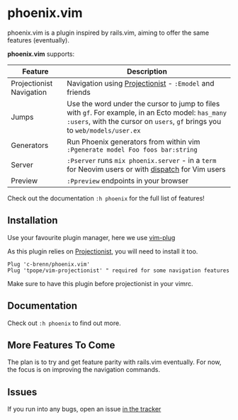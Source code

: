 # phoenix.vim

phoenix.vim is a plugin inspired by rails.vim, aiming to offer the same
features (eventually).

**phoenix.vim** supports:

| Feature | Description |
| ------- | ------------|
| Projectionist Navigation | Navigation using [Projectionist][projectionist] - `:Emodel` and friends |
| Jumps | Use the word under the cursor to jump to files with `gf`. For example, in an Ecto model: `has_many :users`, with the cursor on `users`, `gf` brings you to `web/models/user.ex` |
| Generators | Run Phoenix generators from within vim `:Pgenerate model Foo foos bar:string`
| Server | `:Pserver` runs `mix phoenix.server` - in a `term` for Neovim users or with [dispatch][dispatch] for Vim users|
| Preview | `:Ppreview` endpoints in your browser

Check out the documentation `:h phoenix` for the full list of features!

## Installation

Use your favourite plugin manager, here we use [vim-plug][vim-plug]

As this plugin relies on [Projectionist][projectionist], you will need to
install it too.

```vim
Plug 'c-brenn/phoenix.vim'
Plug 'tpope/vim-projectionist' " required for some navigation features
```

Make sure to have this plugin before projectionist in your vimrc.

## Documentation

Check out `:h phoenix` to find out more.

## More Features To Come

The plan is to try and get feature parity with rails.vim eventually.
For now, the focus is on improving the navigation commands.

## Issues

If you run into any bugs, open an issue [in the tracker][issues]

[projectionist]: https://github.com/tpope/vim-projectionist
[dispatch]: https://github.com/tpope/vim-dispatch
[vim-plug]: https://github.com/junegunn/vim-plug
[issues]:  https://github.com/c-brenn/phoenix.vim/issues
